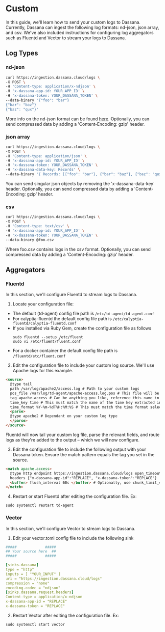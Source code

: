 # Custom

In this guide, we'll learn how to send your custom logs to Dassana. Currently, Dassana can ingest the following log formats: nd-json, json array, and csv. We've also included instructions for configuring log aggregators such as Fluentd and Vector to stream your logs to Dassana.

## Log Types

### nd-json

```bash
curl https://ingestion.dassana.cloud/logs \
-X POST \
-H 'Content-type: application/x-ndjson' \
-H 'x-dassana-app-id: YOUR_APP_ID' \
-H 'x-dassana-token: YOUR_DASSANA_TOKEN' \
--data-binary '{"foo": "bar"}
{"bar": "baz"}
{"baz": "qux"}'
```

More info on the nd-json format can be found [here](http://ndjson.org). Optionally, you can send compressed data by adding a 'Content-Encoding: gzip' header.

### json array

```bash
curl https://ingestion.dassana.cloud/logs \
-X POST \
-H 'Content-type: application/json' \
-H 'x-dassana-app-id: YOUR_APP_ID' \
-H 'x-dassana-token: YOUR_DASSANA_TOKEN' \
-H 'x-dassana-data-key: Records' \
--data-binary '{ Records: [{"foo": "bar"}, {"bar": "baz"}, {"baz": "qux"}] }'
```

You can send singular json objects by removing the 'x-dassana-data-key' header. Optionally, you can send compressed data by adding a 'Content-Encoding: gzip' header.

### csv

```bash
curl https://ingestion.dassana.cloud/logs \
-X POST \
-H 'Content-type: text/csv' \
-H 'x-dassana-app-id: YOUR_APP_ID' \
-H 'x-dassana-token: YOUR_DASSANA_TOKEN' \
--data-binary @foo.csv
```

Where foo.csv contains logs in the csv format. Optionally, you can send compressed data by adding a 'Content-Encoding: gzip' header.

## Aggregators

### Fluentd

In this section, we'll configure Fluentd to stream logs to Dassana.

1. Locate your configuration file:

- The default (td-agent) config file path is `/etc/td-agent/td-agent.conf`
- For calyptia-fluentd the default config file path is `/etc/calyptia-fluentd/calyptia-fluentd.conf`
- If you installed via Ruby Gem, create the configuration file as follows
  ```shell
  sudo fluentd --setup /etc/fluent
  sudo vi /etc/fluent/fluent.conf
  ```
- For a docker container the default config file path is `/fluentd/etc/fluent.conf`

2. Edit the configuration file to include your custom log source. We'll use Apache logs for this example.

```html
<source>
  @type tail
  path /var/log/apache2/access.log # Path to your custom logs
  pos_file /var/log/td-agent/apache-access.log.pos # This file will be created to keep track of the file's inode and position in the file
  tag apache.access # Can be anything you like, reference this name in the output (discussed below)
  time_key time # This must match the name of the time key extracted in Dassana's app setup
  time_format %Y-%m-%dT%H:%M:%S # This must match the time format selected in Dassana's app setup
  <parse>
  @type apache2 # Dependant on your custom log type
  </parse>
</source>
```

Fluentd will now tail your custom log file, parse the relevant fields, and route logs as they're added to the output – which we will now configure.

3. Edit the configuration file to include the following output with your Dassana token. Ensure the match pattern equals the tag you set in the source.

```html
<match apache.access>
  @type http endpoint https://ingestion.dassana.cloud/logs open_timeout 2
  headers {"x-dassana-app-id":"REPLACE", "x-dassana-token":"REPLACE"}
  <buffer> flush_interval 60s </buffer> # Optionally, use chunk_limit_size
</match>
```

4. Restart or start Fluentd after editing the configuration file. Ex:

```shell
sudo systemctl restart td-agent
```

### Vector

In this section, we'll configure Vector to stream logs to Dassana.

1. Edit your vector.toml config file to include the following sink

```yaml
#####             #####
## Your source here  ##
#####             #####

[sinks.dassana]
type = "http"
inputs = [ "YOUR_INPUT" ]
uri = "https://ingestion.dassana.cloud/logs"
compression = "none"
encoding.codec = "ndjson"
[sinks.dassana.request.headers]
Content-type = application/x-ndjson
x-dassana-app-id = "REPLACE"
x-dassana-token = "REPLACE"
```

2. Restart Vector after editing the configuration file. Ex:

```shell
sudo systemctl start vector
```
